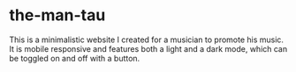 # the-man-tau
This is a minimalistic website I created for a musician to promote his music. It is mobile responsive and features both a light and a dark mode, which can be toggled on and off with a button.
